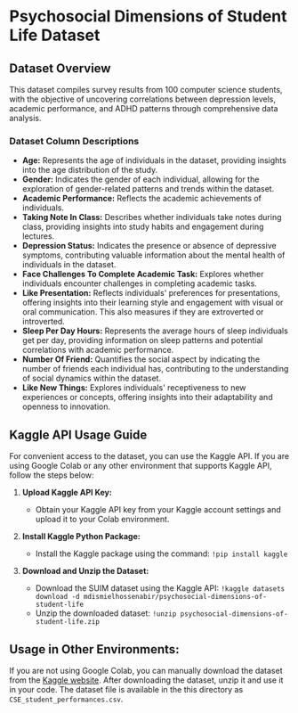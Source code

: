 # Psychosocial Dimensions of Student Life Dataset

## Dataset Overview

This dataset compiles survey results from 100 computer science students, with the objective of uncovering correlations between depression levels, academic performance, and ADHD patterns through comprehensive data analysis.

### Dataset Column Descriptions

- **Age:** Represents the age of individuals in the dataset, providing insights into the age distribution of the study.
- **Gender:** Indicates the gender of each individual, allowing for the exploration of gender-related patterns and trends within the dataset.
- **Academic Performance:** Reflects the academic achievements of individuals.
- **Taking Note In Class:** Describes whether individuals take notes during class, providing insights into study habits and engagement during lectures.
- **Depression Status:** Indicates the presence or absence of depressive symptoms, contributing valuable information about the mental health of individuals in the dataset.
- **Face Challenges To Complete Academic Task:** Explores whether individuals encounter challenges in completing academic tasks.
- **Like Presentation:** Reflects individuals' preferences for presentations, offering insights into their learning style and engagement with visual or oral communication. This also measures if they are extroverted or introverted.
- **Sleep Per Day Hours:** Represents the average hours of sleep individuals get per day, providing information on sleep patterns and potential correlations with academic performance.
- **Number Of Friend:** Quantifies the social aspect by indicating the number of friends each individual has, contributing to the understanding of social dynamics within the dataset.
- **Like New Things:** Explores individuals' receptiveness to new experiences or concepts, offering insights into their adaptability and openness to innovation.


## Kaggle API Usage Guide

For convenient access to the dataset, you can use the Kaggle API. If you are using Google Colab or any other environment that supports Kaggle API, follow the steps below:

1. **Upload Kaggle API Key:**
   - Obtain your Kaggle API key from your Kaggle account settings and upload it to your Colab environment.

2. **Install Kaggle Python Package:**
   - Install the Kaggle package using the command: `!pip install kaggle`

3. **Download and Unzip the Dataset:**
   - Download the SUIM dataset using the Kaggle API: `!kaggle datasets download -d mdismielhossenabir/psychosocial-dimensions-of-student-life`
   - Unzip the downloaded dataset: `!unzip psychosocial-dimensions-of-student-life.zip`

## Usage in Other Environments:

If you are not using Google Colab, you can manually download the dataset from the [Kaggle website](https://www.kaggle.com/datasets/mdismielhossenabir/psychosocial-dimensions-of-student-life). After downloading the dataset, unzip it and use it in your code.
The dataset file is available in the this directory as `CSE_student_performances.csv`.


